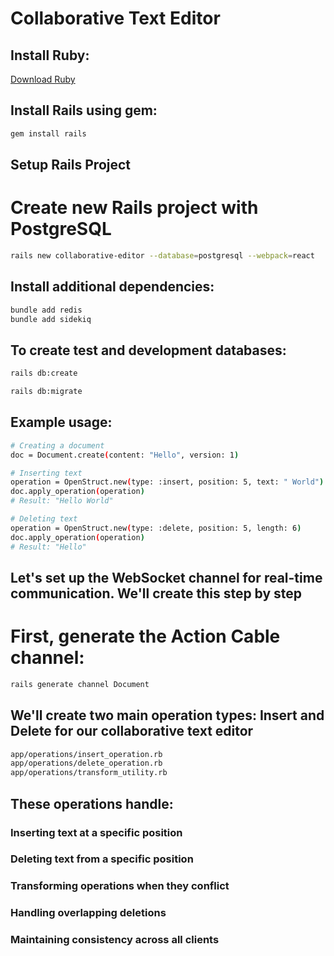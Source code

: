 # Collaborative Text Editor

## Install Ruby:

[Download Ruby](https://rubyinstaller.org/downloads/)

## Install Rails using gem:

```bash
gem install rails
```

##  Setup Rails Project

# Create new Rails project with PostgreSQL
```bash
rails new collaborative-editor --database=postgresql --webpack=react
```

## Install additional dependencies:

```bash
bundle add redis
bundle add sidekiq
```

## To create test and development databases:

```bash
rails db:create

rails db:migrate
```

## Example usage:

```bash
# Creating a document
doc = Document.create(content: "Hello", version: 1)

# Inserting text
operation = OpenStruct.new(type: :insert, position: 5, text: " World")
doc.apply_operation(operation)
# Result: "Hello World"

# Deleting text
operation = OpenStruct.new(type: :delete, position: 5, length: 6)
doc.apply_operation(operation)
# Result: "Hello"
```
## Let's set up the WebSocket channel for real-time communication. We'll create this step by step

# First, generate the Action Cable channel:
```bash
rails generate channel Document
```

## We'll create two main operation types: Insert and Delete for our collaborative text editor

```bash
app/operations/insert_operation.rb
app/operations/delete_operation.rb
app/operations/transform_utility.rb
```
## These operations handle:

### Inserting text at a specific position
### Deleting text from a specific position
### Transforming operations when they conflict
### Handling overlapping deletions
### Maintaining consistency across all clients